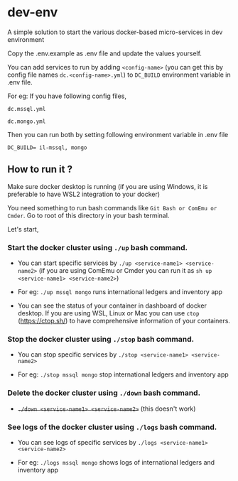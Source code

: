 # dev-env
A simple solution to start the various docker-based micro-services in dev environment

Copy the .env.example as .env file and update the values yourself.

You can add services to run by adding `<config-name>` (you can get this by config file names `dc.<config-name>.yml`) to `DC_BUILD` environment variable in .env file.

For eg: If you have following config files,

`dc.mssql.yml`

`dc.mongo.yml`

Then you can run both by setting following environment variable in .env file

`DC_BUILD= il-mssql, mongo`

## How to run it ?

Make sure docker desktop is running (if you are using Windows, it is preferable to have WSL2 integration to your docker)

You need something to run bash commands like `Git Bash or ComEmu or Cmder`.
Go to root of this directory in your bash terminal.

Let's start,

### Start the docker cluster using `./up` bash command.

* You can start specific services by `./up <service-name1> <service-name2>` (if you are using ComEmu or Cmder you can run it as `sh up <service-name1> <service-name2>`)

* For eg: `./up mssql mongo` runs international ledgers and inventory app

* You can see the status of your container in dashboard of docker desktop. If you are using WSL, Linux or Mac you can use `ctop` (https://ctop.sh/) to have comprehensive information of your containers.


### Stop the docker cluster using `./stop` bash command.

* You can stop specific services by `./stop <service-name1> <service-name2>`

* For eg: `./stop mssql mongo` stop international ledgers and inventory app


### Delete the docker cluster using `./down` bash command.

* ~~`./down <service-name1> <service-name2>`~~ (this doesn't work)


### See logs of the docker cluster using `./logs` bash command.

* You can see logs of specific services by `./logs <service-name1> <service-name2>`

* For eg: `./logs mssql mongo` shows logs of international ledgers and inventory app

